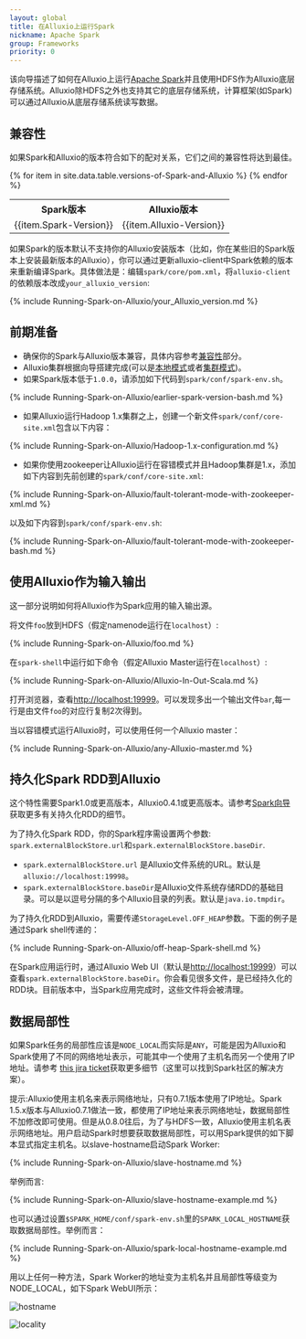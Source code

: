 ```yaml
---
layout: global
title: 在Alluxio上运行Spark
nickname: Apache Spark
group: Frameworks
priority: 0
---
```


该向导描述了如何在Alluxio上运行[Apache Spark](http://spark-project.org/)并且使用HDFS作为Alluxio底层存储系统。Alluxio除HDFS之外也支持其它的底层存储系统，计算框架(如Spark)可以通过Alluxio从底层存储系统读写数据。

## 兼容性

如果Spark和Alluxio的版本符合如下的配对关系，它们之间的兼容性将达到最佳。

<table class="table table-striped">
<tr><th>Spark版本</th><th>Alluxio版本</th></tr>
{% for item in site.data.table.versions-of-Spark-and-Alluxio %}

<tr>
  <td>{{item.Spark-Version}}</td>
  <td>{{item.Alluxio-Version}}</td>
</tr>
{% endfor %}
</table>

如果Spark的版本默认不支持你的Alluxio安装版本（比如，你在某些旧的Spark版本上安装最新版本的Alluxio），你可以通过更新alluxio-client中Spark依赖的版本来重新编译Spark。具体做法是：编辑`spark/core/pom.xml`，将`alluxio-client`的依赖版本改成`your_alluxio_version`:

{% include Running-Spark-on-Alluxio/your_Alluxio_version.md %}

## 前期准备

* 确保你的Spark与Alluxio版本兼容，具体内容参考[兼容性](#compatibility)部分。
* Alluxio集群根据向导搭建完成(可以是[本地模式](Running-Alluxio-Locally.html)或者[集群模式](Running-Alluxio-on-a-Cluster.html))。
* 如果Spark版本低于`1.0.0`，请添加如下代码到`spark/conf/spark-env.sh`。

{% include Running-Spark-on-Alluxio/earlier-spark-version-bash.md %}

* 如果Alluxio运行Hadoop 1.x集群之上，创建一个新文件`spark/conf/core-site.xml`包含以下内容：

{% include Running-Spark-on-Alluxio/Hadoop-1.x-configuration.md %}


* 如果你使用zookeeper让Alluxio运行在容错模式并且Hadoop集群是1.x，添加如下内容到先前创建的`spark/conf/core-site.xml`:

{% include Running-Spark-on-Alluxio/fault-tolerant-mode-with-zookeeper-xml.md %}

以及如下内容到`spark/conf/spark-env.sh`:

{% include Running-Spark-on-Alluxio/fault-tolerant-mode-with-zookeeper-bash.md %}

## 使用Alluxio作为输入输出

这一部分说明如何将Alluxio作为Spark应用的输入输出源。

将文件`foo`放到HDFS（假定namenode运行在`localhost`）:

{% include Running-Spark-on-Alluxio/foo.md %}

在`spark-shell`中运行如下命令（假定Alluxio Master运行在`localhost`）:

{% include Running-Spark-on-Alluxio/Alluxio-In-Out-Scala.md %}

打开浏览器，查看[http://localhost:19999](http://localhost:19999)。可以发现多出一个输出文件`bar`,每一行是由文件`foo`的对应行复制2次得到。

当以容错模式运行Alluxio时，可以使用任何一个Alluxio master：

{% include Running-Spark-on-Alluxio/any-Alluxio-master.md %}

## 持久化Spark RDD到Alluxio

这个特性需要Spark1.0或更高版本，Alluxio0.4.1或更高版本。请参考[Spark向导](http://spark.apache.org/docs/latest/programming-guide.html#rdd-persistence)获取更多有关持久化RDD的细节。

为了持久化Spark RDD，你的Spark程序需设置两个参数:
`spark.externalBlockStore.url`和`spark.externalBlockStore.baseDir`.

* `spark.externalBlockStore.url` 是Alluxio文件系统的URL。默认是`alluxio://localhost:19998`。
* `spark.externalBlockStore.baseDir`是Alluxio文件系统存储RDD的基础目录。可以是以逗号分隔的多个Alluxio目录的列表。默认是`java.io.tmpdir`。

为了持久化RDD到Alluxio，需要传递`StorageLevel.OFF_HEAP`参数。下面的例子是通过Spark shell传递的：

{% include Running-Spark-on-Alluxio/off-heap-Spark-shell.md %}

在Spark应用运行时，通过Alluxio Web UI（默认是[http://localhost:19999](http://localhost:19999)）可以查看`spark.externalBlockStore.baseDir`。你会看见很多文件，是已经持久化的RDD块。目前版本中，当Spark应用完成时，这些文件将会被清理。

## 数据局部性

如果Spark任务的局部性应该是`NODE_LOCAL`而实际是`ANY`，可能是因为Alluxio和Spark使用了不同的网络地址表示，可能其中一个使用了主机名而另一个使用了IP地址。请参考 [this jira ticket](
https://issues.apache.org/jira/browse/SPARK-10149)获取更多细节（这里可以找到Spark社区的解决方案）。

提示:Alluxio使用主机名来表示网络地址，只有0.7.1版本使用了IP地址。Spark 1.5.x版本与Alluxio0.7.1做法一致，都使用了IP地址来表示网络地址，数据局部性不加修改即可使用。但是从0.8.0往后，为了与HDFS一致，Alluxio使用主机名表示网络地址。用户启动Spark时想要获取数据局部性，可以用Spark提供的如下脚本显式指定主机名。以slave-hostname启动Spark Worker:

{% include Running-Spark-on-Alluxio/slave-hostname.md %}

举例而言:

{% include Running-Spark-on-Alluxio/slave-hostname-example.md %}

也可以通过设置`$SPARK_HOME/conf/spark-env.sh`里的`SPARK_LOCAL_HOSTNAME`获取数据局部性。举例而言：

{% include Running-Spark-on-Alluxio/spark-local-hostname-example.md %}

用以上任何一种方法，Spark Worker的地址变为主机名并且局部性等级变为NODE_LOCAL，如下Spark WebUI所示：

![hostname]({{site.data.img.screenshot_datalocality_sparkwebui}})

![locality]({{site.data.img.screenshot_datalocality_tasklocality}})

